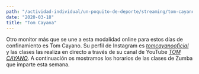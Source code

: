 ```yaml
---
path: "/actividad-individual/un-poquito-de-deporte/streaming/tom-cayano"
date: "2020-03-18"
title: "Tom Cayana"
---
```


Otro monitor más que se une a esta modalidad online para estos días de confinamiento es Tom Cayano. Su perfil de Instagram es *[tomcayanooficial](https://www.instagram.com/tomcayanooficial/)* y las clases las realiza en directo a través de su canal de YouTube *[TOM CAYANO](https://www.youtube.com/user/toncayanobrasil)*. A continuación os mostramos los horarios de las clases de Zumba que imparte esta semana.